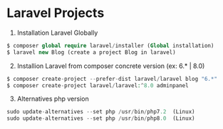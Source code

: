 # Laravel Projects

1. Installation Laravel Globally
```php 
$ composer global require laravel/installer (Global installation)
$ laravel new Blog (create a project Blog in laravel)
```

2. Installion Laravel from composer concrete version (ex: 6.* | 8.0)
```php 
$ composer create-project --prefer-dist laravel/laravel blog "6.*"
$ composer create-project laravel/laravel:^8.0 adminpanel
```


3. Alternatives php version
```php 
sudo update-alternatives --set php /usr/bin/php7.2  (Linux)
sudo update-alternatives --set php /usr/bin/php8.0  (Linux)
```